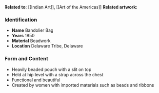 **Related to:** [[Indian Art]], [[Art of the Americas]]
**Related artwork:** 
 

### Identification
- **Name** Bandolier Bag
- **Years** 1850
- **Material** Beadwork
- **Location** Delaware Tribe, Delaware

### Form and Content
- Heavily beaded pouch with a slit on top
- Held at hip level with a strap across the chest
- Functional and beautiful
- Created by women with imported materials such as beads and ribbons

